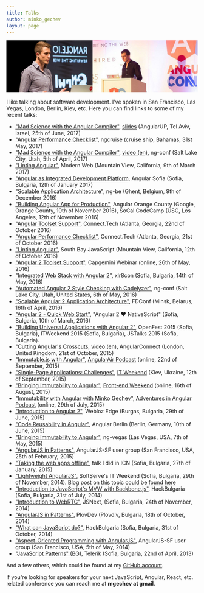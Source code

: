 ```yaml
---
title: Talks
author: minko_gechev
layout: page
---
```


![Talks](/images/talks.jpg)

I like talking about software development. I've spoken in San Francisco, Las Vegas, London, Berlin, Kiev, etc. Here you can find links to some of my recent talks:

- ["Mad Science with the Angular Compiler"](https://speakerdeck.com/mgechev/mad-science-with-the-angular-compiler), [slides](https://speakerdeck.com/mgechev/mad-science-with-the-angular-compiler) (AngularUP, Tel Aviv, Israel, 25th of June, 2017)
- ["Angular Performance Checklist"](https://speakerdeck.com/mgechev/angular-performance-checklist-1), ngcruise (cruise ship, Bahamas, 31st May, 2017)
- ["Mad Science with the Angular Compiler"](https://speakerdeck.com/mgechev/mad-science-with-the-angular-compiler), [video (en)](https://www.youtube.com/watch?v=tBV4IQwPssU), ng-conf (Salt Lake City, Utah, 5th of April, 2017)
- ["Linting Angular"](https://speakerdeck.com/mgechev/linting-angular-1), Modern Web (Mountain View, California, 9th of March 2017)
- ["Angular as Integrated Development Platform](https://speakerdeck.com/mgechev/angular-as-integrated-development-platform), Angular Sofia (Sofia, Bulgaria, 12th of January 2017)
- ["Scalable Application Architecture"](https://speakerdeck.com/mgechev/scalable-application-architecture), ng-be (Ghent, Belgium, 9th of December 2016)
- ["Building Angular App for Production"](https://speakerdeck.com/mgechev/building-an-angular-app-for-production), Angular Orange County (Google, Orange County, 10th of November 2016), SoCal CodeCamp (USC, Los Angeles, 12th of November 2016)
- ["Angular Toolset Support"](https://speakerdeck.com/mgechev/angular-toolset-support), Connect.Tech (Atlanta, Georgia, 22nd of October 2016)
- ["Angular Performance Checklist"](https://speakerdeck.com/mgechev/angular-performance-checklist), Connect.Tech (Atlanta, Georgia, 21st of October 2016)
- ["Linting Angular"](https://speakerdeck.com/mgechev/linting-angular), South Bay JavaScript (Mountain View, California, 12th of October 2016)
- ["Angular 2 Toolset Support"](https://speakerdeck.com/mgechev/angular-2-toolset-support), Capgemini Webinar (online, 26th of May, 2016)
- ["Integrated Web Stack with Angular 2"](https://speakerdeck.com/mgechev/integrated-web-stack-with-angular-2), xlr8con (Sofia, Bulgaria, 14th of May, 2016)
- ["Automated Angular 2 Style Checking with Codelyzer"](https://youtu.be/bci-Z6nURgE), ng-conf (Salt Lake City, Utah, United States, 6th of May, 2016)
- ["Scalable Angular 2 Application Architecture"](https://speakerdeck.com/mgechev/scalable-angular-2-application-architecture), FDConf (Minsk, Belarus, 16th of April, 2016)
- ["Angular 2 - Quick Web Start"](https://speakerdeck.com/mgechev/angular-2-quick-web-start), "Angular 2 ❤ NativeScript" (Sofia, Bulgaria, 10th of March, 2016)
- ["Building Universal Applications with Angular 2"](https://speakerdeck.com/mgechev/building-universal-applications-with-angular-2), OpenFest 2015 (Sofia, Bulgaria), ITWeekend 2015 (Sofia, Bulgaria), JSTalks 2015 (Sofia, Bulgaria).
- ["Cutting Angular's Crosscuts](https://speakerdeck.com/mgechev/cutting-angulars-crosscuts), [video (en)](https://www.youtube.com/watch?v=C6e6-31HD5A), AngularConnect (London, United Kingdom, 21st of October, 2015)
- ["Immutable.js with Angular"](https://www.youtube.com/watch?v=gN1K1hE9v4g), [AngularAir Podcast](http://angular-air.com/) (online, 22nd of September, 2015)
- ["Single-Page Applications: Challenges"](https://speakerdeck.com/mgechev/single-page-applications-challenges), [IT Weekend](http://ukraine.itweekend.ua/en/) (Kiev, Ukraine, 12th of September, 2015)
- ["Bringing Immutability to Angular"](https://speakerdeck.com/mgechev/bringing-immutability-to-angular), [Front-end Weekend](http://frontendweekend.uwcua.com/) (online, 16th of August, 2015)
- ["Immutability with Angular with Minko Gechev"](http://devchat.tv/adventures-in-angular/054-aia-immutability-with-angular-with-minko-gechev), [Adventures in Angular Podcast](http://adventuresinangular.com/) (online, 29th of July, 2015)
- ["Introduction to Angular 2"](https://speakerdeck.com/mgechev/introduction-to-angular-2), Webloz Edge (Burgas, Bulgaria, 29th of June, 2015)
- ["Code Reusability in Angular"](https://speakerdeck.com/mgechev/code-reusability-in-angular), Angular Berlin (Berlin, Germany, 10th of June, 2015)
- ["Bringing Immutability to Angular"](https://www.youtube.com/watch?v=zeChCjj-tbY), ng-vegas (Las Vegas, USA, 7th of May, 2015)
- ["AngularJS in Patterns"](https://speakerdeck.com/mgechev/angularjs-in-patterns-lightning-talk), AngularJS-SF user group (San Francisco, USA, 25th of February, 2015)
- ["Taking the web apps offline"](https://speakerdeck.com/mgechev/taking-the-web-apps-offline), talk I did in ICN (Sofia, Bulgaria, 27th of January, 2015)
- ["Lightweight AngularJS"](https://speakerdeck.com/mgechev/lightweight-angularjs), SoftServe's IT Weekend (Sofia, Bulgaria, 29th of November, 2014). Blog post on this topic could be [found here](https://github.com/mgechev/light-angularjs)
- ["Introduction to JavaScript's MVW with Backbone.js"](https://speakerdeck.com/mgechev/introduction-to-mvw-in-javascript), HackBulgaria (Sofia, Bulgaria, 31st of July, 2014)
- ["Introduction to WebRTC"](https://github.com/mgechev/webrtc-slides-jsnext), JSNext, (Sofia, Bulgaria, 24th of November, 2014)
- ["AngularJS in Patterns"](https://github.com/mgechev/angularjs-in-patterns-slides-plovdev), PlovDev (Plovdiv, Bulgaria, 18th of October, 2014)
- ["What can JavaScript do?"](https://github.com/mgechev/what-js-can-do-slides), HackBulgaria (Sofia, Bulgaria, 31st of October, 2014)
- ["Aspect-Oriented Programming with AngularJS"](https://github.com/mgechev/angular-aop-talk), AngularJS-SF user group (San Francisco, USA, 5th of May, 2014)
- ["JavaScript Patterns" (BG)](https://www.youtube.com/watch?v=a23oYdqQVvM), Telerik (Sofia, Bulgaria, 22nd of April, 2013)

And a few others, which could be found at my [GitHub account](https://github.com/mgechev).

If you're looking for speakers for your next JavaScript, Angular, React, etc. related conference you can reach me at **mgechev at gmail**.

